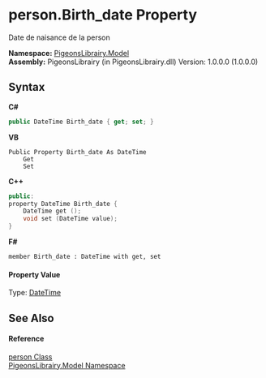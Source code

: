 # person.Birth_date Property 
 

Date de naisance de la person

**Namespace:**&nbsp;<a href="740f9e4a-e251-715e-60bf-e906871d97b4">PigeonsLibrairy.Model</a><br />**Assembly:**&nbsp;PigeonsLibrairy (in PigeonsLibrairy.dll) Version: 1.0.0.0 (1.0.0.0)

## Syntax

**C#**<br />
``` C#
public DateTime Birth_date { get; set; }
```

**VB**<br />
``` VB
Public Property Birth_date As DateTime
	Get
	Set
```

**C++**<br />
``` C++
public:
property DateTime Birth_date {
	DateTime get ();
	void set (DateTime value);
}
```

**F#**<br />
``` F#
member Birth_date : DateTime with get, set

```


#### Property Value
Type: <a href="http://msdn2.microsoft.com/en-us/library/03ybds8y" target="_blank">DateTime</a>

## See Also


#### Reference
<a href="a9ed19a7-a394-5e30-cca4-a3883320ea27">person Class</a><br /><a href="740f9e4a-e251-715e-60bf-e906871d97b4">PigeonsLibrairy.Model Namespace</a><br />